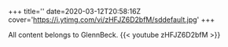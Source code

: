 +++
title=''
date=2020-03-12T20:58:16Z
cover='https://i.ytimg.com/vi/zHFJZ6D2bfM/sddefault.jpg'
+++

All content belongs to GlennBeck.
{{< youtube zHFJZ6D2bfM >}}
